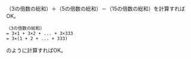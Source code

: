 （3の倍数の総和）＋（5の倍数の総和）－（15の倍数の総和）を計算すればOK。

```
（3の倍数の総和）
= 3×1 + 3×2 + ... + 3×333
= 3×(1 + 2 + ... + 333)
```

のように計算すればOK。